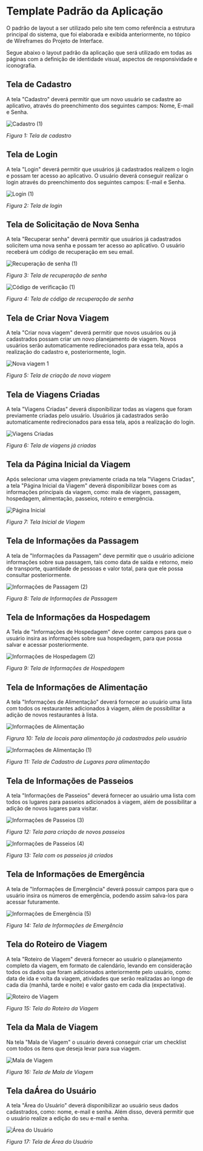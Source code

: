 # Template Padrão da Aplicação
O padrão de layout a ser utilizado pelo site tem como referência a estrutura principal do sistema, que foi elaborada e exibida anteriormente, no tópico de Wireframes do Projeto de Interface.

Segue abaixo o layout padrão da aplicação que será utilizado em todas as páginas com a definição de identidade visual, aspectos de responsividade e iconografia.

## Tela de Cadastro
A tela "Cadastro" deverá permitir que um novo usuário se cadastre ao aplicativo, através do preenchimento dos seguintes campos: Nome, E-mail e Senha.

![Cadastro (1)](https://github.com/ICEI-PUC-Minas-PMV-ADS/pmv-ads-2024-1-e3-proj-mov-t7-roteiriza/assets/107646150/e8032a23-9a42-4896-ae57-1fedbe0b2595)

_Figura 1: Tela de cadastro_

## Tela de Login
A tela "Login" deverá permitir que usuários já cadastrados realizem o login e possam ter acesso ao aplicativo. O usuário deverá conseguir realizar o login através do preenchimento dos seguintes campos: E-mail e Senha.

![Login (1)](https://github.com/ICEI-PUC-Minas-PMV-ADS/pmv-ads-2024-1-e3-proj-mov-t7-roteiriza/assets/107646150/4317cd8e-f063-43c1-84c7-f3185e6ea7dc)

_Figura 2: Tela de login_

## Tela de Solicitação de Nova Senha
A tela "Recuperar senha" deverá permitir que usuários já cadastrados solicitem uma nova senha e possam ter acesso ao aplicativo. O usuário receberá um código de recuperação em seu email.

![Recuperação de senha (1)](https://github.com/ICEI-PUC-Minas-PMV-ADS/pmv-ads-2024-1-e3-proj-mov-t7-roteiriza/assets/107646150/898e9304-f63a-41a5-9137-94e1fe51147d)

_Figura 3: Tela de recuperação de senha_

![Código de verificação (1)](https://github.com/ICEI-PUC-Minas-PMV-ADS/pmv-ads-2024-1-e3-proj-mov-t7-roteiriza/assets/107646150/916dd4c6-6ff1-4f6e-8a64-13e33d6031f4)

_Figura 4: Tela de código de recuperação de senha_


## Tela de Criar Nova Viagem
A tela "Criar nova viagem" deverá permitir que novos usuários ou já cadastrados possam criar um novo planejamento de viagem. Novos usuários serão automaticamente redirecionados para essa tela, após a realização do cadastro e, posteriormente, login.

![Nova viagem 1](https://github.com/ICEI-PUC-Minas-PMV-ADS/pmv-ads-2024-1-e3-proj-mov-t7-roteiriza/assets/107646150/73fc7a9e-dfa2-46b9-882a-9cd8680bf390)

_Figura 5: Tela de criação de nova viagem_


## Tela de Viagens Criadas
A tela "Viagens Criadas" deverá disponibilizar todas as viagens que foram previamente criadas pelo usuário. Usuários já cadastrados serão automaticamente redirecionados para essa tela, após a realização do login.

![Viagens Criadas](https://github.com/ICEI-PUC-Minas-PMV-ADS/pmv-ads-2024-1-e3-proj-mov-t7-roteiriza/assets/127251265/09b558ef-a9de-4bbf-8d79-3e267ae4bf3d)

_Figura 6: Tela de viagens já criadas_

## Tela da Página Inicial da Viagem
Após selecionar uma viagem previamente criada na tela "Viagens Criadas", a tela "Página Inicial da Viagem" deverá disponibilizar boxes com as informações principais da viagem, como: mala de viagem, passagem, hospedagem, alimentação, passeios, roteiro e emergência.

![Página Inicial](https://github.com/ICEI-PUC-Minas-PMV-ADS/pmv-ads-2024-1-e3-proj-mov-t7-roteiriza/assets/127251265/a5c15408-4ae9-46ff-9610-33b03e37534f)

_Figura 7: Tela Inicial de Viagem_

## Tela de Informações da Passagem
A tela de "Informações da Passagem" deve permitir que o usuário adicione informações sobre sua passagem, tais como data de saída e retorno, meio de transporte, quantidade de pessoas e valor total, para que ele possa consultar posteriormente.

![Informações de Passagem (2)](https://github.com/ICEI-PUC-Minas-PMV-ADS/pmv-ads-2024-1-e3-proj-mov-t7-roteiriza/assets/127251265/1088edb8-6235-4f2c-8c91-fa306a37c13a)

_Figura 8: Tela de Informações de Passagem_


## Tela de Informações da Hospedagem
A Tela de "Informações de Hospedagem" deve conter campos para que o usuário insira as informações sobre sua hospedagem, para que possa salvar e acessar posteriormente.

![Informações de Hospedagem (2)](https://github.com/ICEI-PUC-Minas-PMV-ADS/pmv-ads-2024-1-e3-proj-mov-t7-roteiriza/assets/127251265/514edd10-4579-4820-9997-837aa409a8bf)

_Figura 9: Tela de Informações de Hospedagem_

## Tela de Informações de Alimentação
A tela "Informações de Alimentação" deverá fornecer ao usuário uma lista com todos os restaurantes adicionados à viagem, além de possibilitar a adição de novos restaurantes à lista.

![Informações de Alimentação](https://github.com/ICEI-PUC-Minas-PMV-ADS/pmv-ads-2024-1-e3-proj-mov-t7-roteiriza/assets/127251265/3bfa2da5-2399-4fd1-87d4-20ba1cec9ff4)

_Figrura 10: Tela de locais para alimentação já cadastrados pelo usuário_

![Informações de Alimentação (1)](https://github.com/ICEI-PUC-Minas-PMV-ADS/pmv-ads-2024-1-e3-proj-mov-t7-roteiriza/assets/127251265/a2502a1a-f09d-448f-b113-dd0cfae4ae76)

_Figura 11: Tela de Cadastro de Lugares para alimentação_

## Tela de Informações de Passeios
A tela "Informações de Passeios" deverá fornecer ao usuário uma lista com todos os lugares para passeios adicionados à viagem, além de possibilitar a adição de novos lugares para visitar.

![Informações de Passeios (3)](https://github.com/ICEI-PUC-Minas-PMV-ADS/pmv-ads-2024-1-e3-proj-mov-t7-roteiriza/assets/127251265/3f18f505-4827-4c6f-9f0c-626dac91b4ab)

_Figura 12: Tela para criação de novos passeios_

![Informações de Passeios (4)](https://github.com/ICEI-PUC-Minas-PMV-ADS/pmv-ads-2024-1-e3-proj-mov-t7-roteiriza/assets/127251265/e218665d-b9e5-4684-b96d-5737aeb6331f)

_Figura 13: Tela com os passeios já criados_


## Tela de Informações de Emergência
A tela de "Informações de Emergência" deverá possuir campos para que o usuário insira os números de emergência, podendo assim salva-los para acessar futuramente.

![Informações de Emergência (5)](https://github.com/ICEI-PUC-Minas-PMV-ADS/pmv-ads-2024-1-e3-proj-mov-t7-roteiriza/assets/127251265/d093758c-300a-41bb-a33b-8d8443b205a6)


_Figura 14: Tela de Informações de Emergência_

## Tela do Roteiro de Viagem
A tela "Roteiro de Viagem" deverá fornecer ao usuário o planejamento completo da viagem, em formato de calendário, levando em consideração todos os dados que foram adicionados anteriormente pelo usuário, como: data de ida e volta da viagem, atividades que serão realizadas ao longo de cada dia (manhã, tarde e noite) e valor gasto em cada dia (expectativa).

![Roteiro de Viagem](https://github.com/ICEI-PUC-Minas-PMV-ADS/pmv-ads-2024-1-e3-proj-mov-t7-roteiriza/assets/127251265/8c48bc9b-c47f-4724-9e7e-a2d61d3e292d)

_Figura 15: Tela do Roteiro da Viagem_

## Tela da Mala de Viagem
Na tela "Mala de Viagem" o usuário deverá conseguir criar um checklist com todos os itens que deseja levar para sua viagem.

![Mala de Viagem](https://github.com/ICEI-PUC-Minas-PMV-ADS/pmv-ads-2024-1-e3-proj-mov-t7-roteiriza/assets/127251265/ea6fc7f5-35f2-4715-b29c-2f43781e2ffe)

_Figura 16: Tela de Mala de Viagem_


## Tela daÁrea do Usuário
A tela "Área do Usuário" deverá disponibilizar ao usuário seus dados cadastrados, como: nome, e-mail e senha. Além disso, deverá permitir que o usuário realize a edição do seu e-mail e senha.

![Área do Usuário](https://github.com/ICEI-PUC-Minas-PMV-ADS/pmv-ads-2024-1-e3-proj-mov-t7-roteiriza/assets/127251265/384cb3ab-29e4-415a-b419-d9367d3de98d)

_Figura 17: Tela de Área do Usuário_


